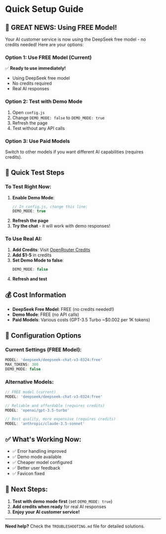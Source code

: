 # Quick Setup Guide

## 🎉 **GREAT NEWS: Using FREE Model!**

Your AI customer service is now using the DeepSeek free model - no credits needed! Here are your options:

### **Option 1: Use FREE Model (Current)**
✅ **Ready to use immediately!**
- Using DeepSeek free model
- No credits required
- Real AI responses

### **Option 2: Test with Demo Mode**
1. Open `config.js`
2. Change `DEMO_MODE: false` to `DEMO_MODE: true`
3. Refresh the page
4. Test without any API calls

### **Option 3: Use Paid Models**
Switch to other models if you want different AI capabilities (requires credits).

## 🎯 **Quick Test Steps**

### **To Test Right Now:**
1. **Enable Demo Mode**:
   ```javascript
   // In config.js, change this line:
   DEMO_MODE: true
   ```
2. **Refresh the page**
3. **Try the chat** - it will work with demo responses!

### **To Use Real AI:**
1. **Add Credits**: Visit [OpenRouter Credits](https://openrouter.ai/settings/credits)
2. **Add $1-5** in credits
3. **Set Demo Mode to false**:
   ```javascript
   DEMO_MODE: false
   ```
4. **Refresh and test**

## 💰 **Cost Information**
- **DeepSeek Free Model**: FREE (no credits needed!)
- **Demo Mode**: FREE (no API calls)
- **Paid Models**: Various costs (GPT-3.5 Turbo ~$0.002 per 1K tokens)

## 🔧 **Configuration Options**

### **Current Settings (FREE Model):**
```javascript
MODEL: 'deepseek/deepseek-chat-v3-0324:free'
MAX_TOKENS: 300
DEMO_MODE: false
```

### **Alternative Models:**
```javascript
// FREE model (current)
MODEL: 'deepseek/deepseek-chat-v3-0324:free'

// Reliable and affordable (requires credits)
MODEL: 'openai/gpt-3.5-turbo'

// Best quality, more expensive (requires credits)
MODEL: 'anthropic/claude-3.5-sonnet'
```

## ✅ **What's Working Now:**
- ✅ Error handling improved
- ✅ Demo mode available
- ✅ Cheaper model configured
- ✅ Better user feedback
- ✅ Favicon fixed

## 🎉 **Next Steps:**
1. **Test with demo mode first** (set `DEMO_MODE: true`)
2. **Add credits when ready** for real AI responses
3. **Enjoy your AI customer service!**

---

**Need help?** Check the `TROUBLESHOOTING.md` file for detailed solutions.
